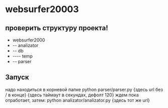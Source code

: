 # websurfer2000З
## проверить структуру проекта!
- websurfer2000
- -- analizator
- -- db
-   ---- temp
- -- parser
## Запуск
надо находиться в корневой папке
python parser/parser.py {здесь url без / в конце} {здесь таймаут в секундах, дефолт 120}
ждем пока отработает, затем:
python analizator/analizator.py {здесь тот же url}

